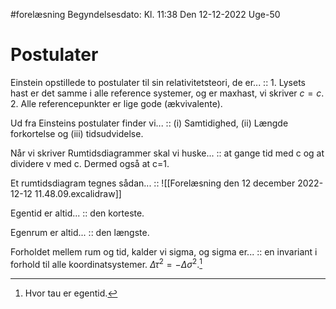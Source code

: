 #forelæsning 
Begyndelsesdato: Kl. 11:38  Den 12-12-2022   Uge-50
# Postulater
Einstein opstillede to postulater til sin relativitetsteori, de er... :: 1. Lysets hast er det samme i alle reference systemer, og er maxhast, vi skriver $c=c$. 2. Alle referencepunkter er lige gode (ækvivalente).
<!--SR:!2023-04-18,96,310-->
Ud fra Einsteins postulater finder vi... :: (i) Samtidighed, (ii) Længde forkortelse og (iii) tidsudvidelse.
<!--SR:!2023-04-16,94,310-->
Når vi skriver Rumtidsdiagrammer skal vi huske... :: at gange tid med c og at dividere v med c. Dermed også at c=1.
<!--SR:!2023-03-15,69,310-->
Et rumtidsdiagram tegnes sådan... :: ![[Forelæsning den 12 december 2022-12-12 11.48.09.excalidraw]]
<!--SR:!2023-04-04,85,310-->

Egentid er altid... :: den korteste.
<!--SR:!2023-02-27,56,297-->
Egenrum er altid... :: den længste.
<!--SR:!2023-02-26,55,297-->
Forholdet mellem rum og tid, kalder vi sigma, og sigma er... :: en invariant i forhold til alle koordinatsystemer. $\Delta \tau ^{2}=-\Delta \sigma ^{2}$.[^1]
<!--SR:!2023-01-25,16,311-->


[^1]: Hvor tau er egentid.